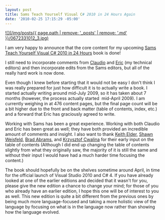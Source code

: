 ```yaml
---
layout: post
title: Sams Teach Yourself Visual C# 2010 in 24 Hours Again
date: '2010-02-25 17:15:29 -05:00'
---
```


[![](/img/posts{{ page.path | remove: '_posts' | remove: '.md' }}/0672331012_3.jpg)](http://amzn.to/2acEFBn) 

I am very happy to announce that the core content for my upcoming <u>Sams Teach Yourself Visual C# 2010 in 24 Hours</u> book is done!

I still need to incorporate comments from [Claudio](http://claudiolassala.spaces.live.com) and [Eric](http://blogs.msdn.com/ericlippert) (my technical editors) and then incorporate edits from the Sams editors, but all of the really hard work is now done.

Even though I knew before starting that it would not be easy I don't think I was really prepared for just how difficult it is to actually write a book. I started actually writing around mid-July 2009, so it has taken about 7 months (however, the process actually started  mid-April 2009). I am currently weighing in at 476 content pages, but the final page count will be a bit higher due to the front and back matter (table of contents, index, etc.) and a forward that Eric has graciously agreed to write.

Working with Sams has been a great experience. Working with both Claudio and Eric has been great as well; they have both provided an incredible amount of comments and insight. I also want to thank [Keith Elder](http://keithelder.net/blog/), [Shawn Weisfeld](http://drowningintechnicaldebt.com/blogs/ShawnWeisfeld/default.aspx), [Brad Abrams](http://blogs.msdn.com/brada/), and [Krzysztof Cwalina](http://blogs.msdn.com/kcwalina/) for their early input on the table of contents (Although I did end up changing the table of contents slightly from what they originally saw, the majority of it is still the same and without their input I would have had a much harder time focusing the content.)

The book should hopefully be on the shelves sometime around April, in time for the official launch of Visual Studio 2010 and C# 4. If you have already looked at one of the earlier editions and decided that it wasn't for you, please give the new edition a chance to change your mind; for those of you who already have an earlier edition, I hope this one will be of interest to you as well. This new edition is quite a bit different from the previous ones by being much more language-focused and taking a more holistic view of the language by focusing on what is in the language now rather than showing how the language evolved.
